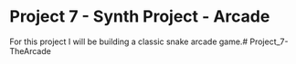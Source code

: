 # Project 7 - Synth Project - Arcade

For this project I will be building a classic snake arcade game.# Project_7-TheArcade
